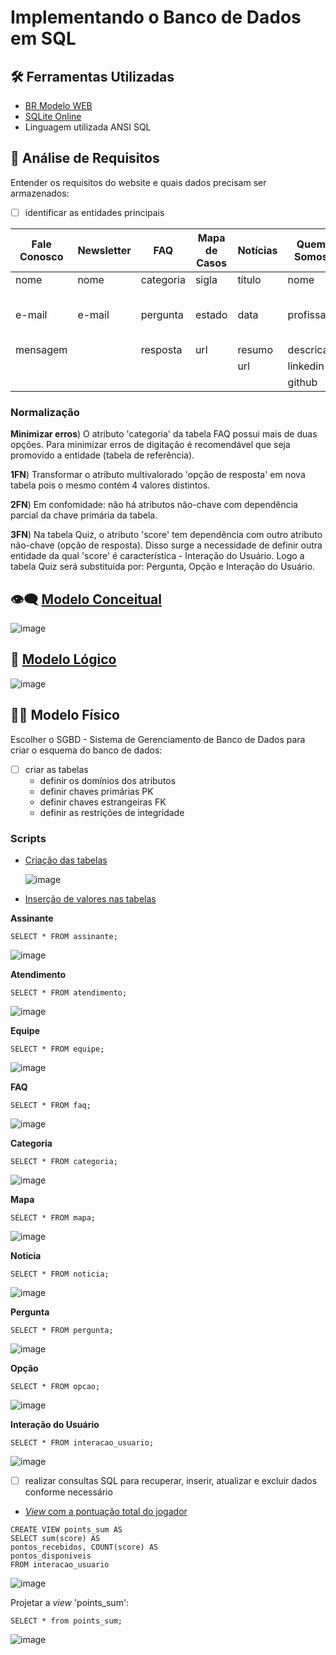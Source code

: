 
# Implementando o Banco de Dados em SQL
## 🛠 Ferramentas Utilizadas
* [BR Modelo WEB](https://app.brmodeloweb.com/#!/main)
* [SQLite Online](https://sqliteonline.com)
* Linguagem utilizada ANSI SQL
## 📝 Análise de Requisitos
Entender os requisitos do website e quais dados precisam ser armazenados:
- [ ] identificar as entidades principais

| Fale Conosco | Newsletter | FAQ       | Mapa de Casos | Notícias | Quem Somos   | Quiz                  |
| ------------ | ---------- | ----------| ------------- | -------- | ------------ | --------------------- |
| nome         | nome       | categoria | sigla         | título   | nome         | pergunta              |
| e-mail       | e-mail     | pergunta  | estado        | data     | profissao    | 4 opções de resposta  |
| mensagem     |            | resposta  | url           | resumo   | descricao    | score                 |
|              |            |           |               | url      | linkedin     |                       |
|              |            |           |               |          | github       |                       |

### Normalização
**Minimizar erros**) O atributo 'categoria' da tabela FAQ possui mais de duas opções. Para minimizar erros de digitação é recomendável que seja promovido a entidade (tabela de referência).

**1FN**) Transformar o atributo multivalorado 'opção de resposta' em nova tabela pois o mesmo contém 4 valores distintos.
  
**2FN**) Em confomidade: não há atributos não-chave com dependência parcial da chave primária da tabela.
  
**3FN**) Na tabela Quiz, o atributo 'score' tem dependência com outro atributo não-chave (opção de resposta). Disso surge a necessidade de definir outra entidade da qual 'score' é característica - Interação do Usuário. Logo a tabela Quiz será substituída por: Pergunta, Opção e Interação do Usuário.

## 👁‍🗨 [Modelo Conceitual](https://app.brmodeloweb.com/#!/publicview/6645e4209c4fbe1c0ef2029d)
![image](https://github.com/LariVital/PDI-DengueNews/assets/142796669/fe6743a2-4c61-4b50-a72e-99ac0c83cd30)
## 🧠 [Modelo Lógico](https://app.brmodeloweb.com/#!/publicview/66460f2b9c4fbe1c0ef21e1c)
![image](https://github.com/LariVital/PDI-DengueNews/assets/142796669/e40a0670-9715-43e1-949d-1c769d8f95b9)

## 💪🏼 Modelo Físico 
Escolher o SGBD - Sistema de Gerenciamento de Banco de Dados para criar o esquema do banco de dados:
- [ ] criar as tabelas
  * definir os domínios dos atributos
  * definir chaves primárias PK
  * definir chaves estrangeiras FK
  * definir as restrições de integridade

### Scripts
* [Criação das tabelas](https://github.com/LariVital/PDI-DengueNews/tree/main/banco-dados/criar-tabelas.sql)

  ![image](https://github.com/LariVital/PDI-DengueNews/assets/142796669/3850500d-73c5-490b-9c9a-153c1bad38c2)

* [Inserção de valores nas tabelas](https://github.com/LariVital/PDI-DengueNews/tree/main/banco-dados/inserir-dados.sql)

**Assinante**
```
SELECT * FROM assinante;
```
![image](https://github.com/LariVital/PDI-DengueNews/assets/142796669/4b74b2e8-69a4-4e71-98b5-b431c260a233)

**Atendimento**
```
SELECT * FROM atendimento;
```
![image](https://github.com/LariVital/PDI-DengueNews/assets/142796669/d40760da-b038-4280-968b-58c19c8fea59)

**Equipe**
```
SELECT * FROM equipe;
```
![image](https://github.com/LariVital/PDI-DengueNews/assets/142796669/30ae710a-79ba-494c-9694-a6fbe2eabcd4)

**FAQ**
```
SELECT * FROM faq;
```
![image](https://github.com/LariVital/PDI-DengueNews/assets/142796669/38f05cef-7c21-4651-a1b3-e58b6e6d4cbf)


**Categoria**
```
SELECT * FROM categoria;
```
![image](https://github.com/LariVital/PDI-DengueNews/assets/142796669/1838df05-b436-4c5d-ba96-b2fbfa40306c)

**Mapa**
```
SELECT * FROM mapa;
```
![image](https://github.com/LariVital/PDI-DengueNews/assets/142796669/73b7f3fa-db67-4289-8749-1acbcb74670c)

**Noticia**
```
SELECT * FROM noticia;
```
![image](https://github.com/LariVital/PDI-DengueNews/assets/142796669/2988943f-b743-4f3f-a69b-1e861bde9592)

**Pergunta**
```
SELECT * FROM pergunta;
```
![image](https://github.com/LariVital/PDI-DengueNews/assets/142796669/21110863-294d-4a96-8e50-59b1a20de56f)

**Opção**
```
SELECT * FROM opcao;
```
![image](https://github.com/LariVital/PDI-DengueNews/assets/142796669/b2b2d84d-4f6f-498f-8b24-0b86139a712c)

**Interação do Usuário**
```
SELECT * FROM interacao_usuario;
```
![image](https://github.com/LariVital/PDI-DengueNews/assets/142796669/9c8d6a20-84c3-49a8-81bb-a4d92fd0dd3b)

- [ ] realizar consultas SQL para recuperar, inserir, atualizar e excluir dados conforme necessário
* [*View* com a pontuação total do jogador](https://github.com/LariVital/PDI-DengueNews/tree/main/banco-dados/view-score.sql)
```
CREATE VIEW points_sum AS
SELECT sum(score) AS
pontos_recebidos, COUNT(score) AS
pontos_disponiveis
FROM interacao_usuario
```
![image](https://github.com/LariVital/PDI-DengueNews/assets/142796669/bcf8554b-971d-4ee1-a5f8-5c23e56bd867)

Projetar a *view* 'points_sum':
```
SELECT * from points_sum;
```
![image](https://github.com/LariVital/PDI-DengueNews/assets/142796669/ae7d5376-06ef-4735-aac6-66f7b400c19a)

